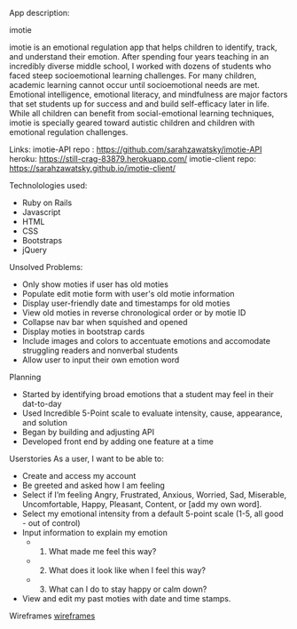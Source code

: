 
App description:

imotie

imotie is an emotional regulation app that helps children to identify, track, and understand their emotion.  After spending four years teaching in an incredibly diverse middle school, I worked with dozens of students who faced steep socioemotional learning challenges. For many children, academic learning cannot occur until socioemotional needs are met. Emotional intelligence, emotional literacy, and mindfulness are major factors that set students up for success and and build self-efficacy later in life.  While all children can benefit from social-emotional learning techniques, imotie is specially geared toward autistic children and children with emotional regulation challenges.

Links:
imotie-API repo : https://github.com/sarahzawatsky/imotie-API
heroku: https://still-crag-83879.herokuapp.com/
imotie-client repo: https://sarahzawatsky.github.io/imotie-client/

Technolologies used:
- Ruby on Rails
- Javascript
- HTML
- CSS
- Bootstraps
- jQuery

Unsolved Problems:
- Only show moties if user has old moties
- Populate edit motie form with user's old motie information
- Display user-friendly date and timestamps for old moties
- View old moties in reverse chronological order or by motie ID
- Collapse nav bar when squished and opened
- Display moties in bootstrap cards
- Include images and colors to accentuate emotions and accomodate struggling readers and nonverbal students
- Allow user to input their own emotion word

Planning
- Started by identifying broad emotions that a student may feel in their dat-to-day
- Used Incredible 5-Point scale to evaluate intensity, cause, appearance, and solution
- Began by building and adjusting API
- Developed front end by adding one feature at a time

Userstories
As a user, I want to be able to:
- Create and access my account
- Be greeted and asked how I am feeling
- Select if I’m feeling Angry, Frustrated, Anxious, Worried, Sad, Miserable, Uncomfortable, Happy, Pleasant, Content, or [add my own word].
- Select my emotional intensity from a default 5-point scale  (1-5, all good - out of control)
- Input information to explain my emotion
    - 1) What made me feel this way?
    - 2) What does it look like when I feel this way?
    - 3) What can I do to stay happy or calm down?
- View and edit my past moties with date and time stamps.

Wireframes
[wireframes](https://i.imgur.com/egc0Q7N.jpg?2)
